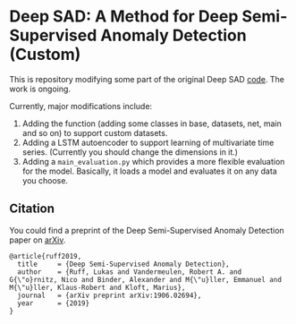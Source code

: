 # Deep SAD: A Method for Deep Semi-Supervised Anomaly Detection (Custom)
This is repository modifying some part of the original Deep SAD [code](https://github.com/lukasruff/Deep-SAD-PyTorch). The work is ongoing.

Currently, major modifications include:
1. Adding the function (adding some classes in base, datasets, net, main and so on) to support custom datasets.
2. Adding a LSTM autoencoder to support learning of multivariate time series. (Currently you should change the dimensions in it.)
3. Adding a `main_evaluation.py` which provides a more flexible evaluation for the model. Basically, it loads a model and evaluates it on any data you choose.


## Citation
You could find a preprint of the Deep Semi-Supervised Anomaly Detection paper on [arXiv](https://arxiv.org/abs/1906.02694).

```
@article{ruff2019,
  title     = {Deep Semi-Supervised Anomaly Detection},
  author    = {Ruff, Lukas and Vandermeulen, Robert A. and G{\"o}rnitz, Nico and Binder, Alexander and M{\"u}ller, Emmanuel and M{\"u}ller, Klaus-Robert and Kloft, Marius},
  journal   = {arXiv preprint arXiv:1906.02694},
  year      = {2019}
}
```

